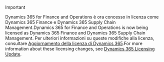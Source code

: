 > [!IMPORTANT]
> <span data-ttu-id="d0d3c-101">Dynamics 365 for Finance and Operations è ora concesso in licenza come Dynamics 365 Finance e Dynamics 365 Supply Chain Management.</span><span class="sxs-lookup"><span data-stu-id="d0d3c-101">Dynamics 365 for Finance and Operations is now being licensed as Dynamics 365 Finance and Dynamics 365 Supply Chain Management.</span></span> <span data-ttu-id="d0d3c-102">Per ulteriori informazioni su queste modifiche alla licenza, consultare [Aggiornamento della licenza di Dynamics 365](https://docs.microsoft.com/dynamics365/licensing/update).</span><span class="sxs-lookup"><span data-stu-id="d0d3c-102">For more information about these licensing changes, see [Dynamics 365 Licensing Update](https://docs.microsoft.com/dynamics365/licensing/update).</span></span> 
